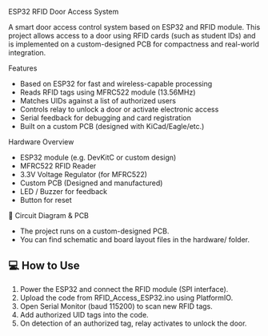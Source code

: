 ESP32 RFID Door Access System

A smart door access control system based on ESP32 and RFID module. This project allows access to a door using RFID cards (such as student IDs) and is implemented on a custom-designed PCB for compactness and real-world integration.

Features

- Based on ESP32 for fast and wireless-capable processing
- Reads RFID tags using MFRC522 module (13.56MHz)
- Matches UIDs against a list of authorized users
- Controls relay to unlock a door or activate electronic access
- Serial feedback for debugging and card registration
- Built on a custom PCB (designed with KiCad/Eagle/etc.)

 Hardware Overview

- ESP32 module (e.g. DevKitC or custom design)
- MFRC522 RFID Reader
- 3.3V Voltage Regulator (for MFRC522)
- Custom PCB (Designed and manufactured)
- LED / Buzzer for feedback
- Button for reset

🔌 Circuit Diagram & PCB

- The project runs on a custom-designed PCB.  
- You can find schematic and board layout files in the hardware/ folder.  


## 💻 How to Use

1. Power the ESP32 and connect the RFID module (SPI interface).
2. Upload the code from RFID_Access_ESP32.ino using  PlatformIO.
3. Open Serial Monitor (baud 115200) to scan new RFID tags.
4. Add authorized UID tags into the code.
5. On detection of an authorized tag, relay activates to unlock the door.
